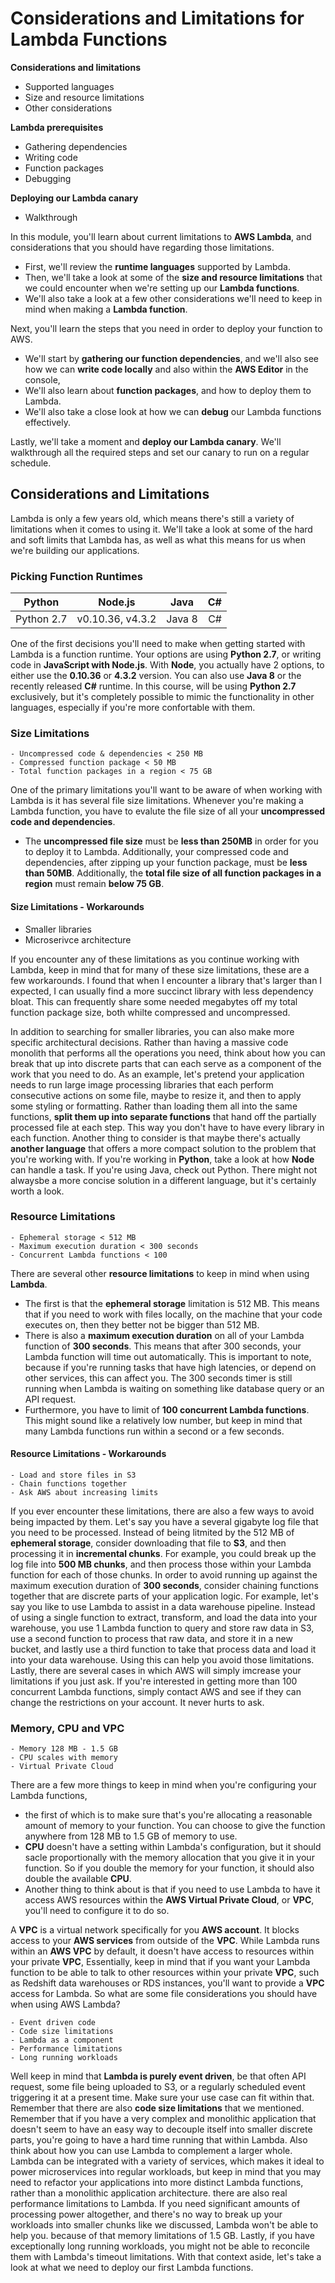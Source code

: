 # Considerations and Limitations for Lambda Functions

**Considerations and limitations**
- Supported languages
- Size and resource limitations
- Other considerations

**Lambda prerequisites**
- Gathering dependencies
- Writing code
- Function packages
- Debugging

**Deploying our Lambda canary**
- Walkthrough

In this module, you'll learn about current limitations to **AWS Lambda**, and considerations that you should have regarding those limitations. 
- First, we'll review the **runtime languages** supported by Lambda.
- Then, we'll take a look at some of the **size and resource limitations** that we could encounter when we're setting up our **Lambda functions**. 
- We'll also take a look at a few other considerations we'll need to keep in mind when making a **Lambda function**.

Next, you'll learn the steps that you need in order to deploy your function to AWS. 
- We'll start by **gathering our function dependencies**, and we'll also see how we can **write code locally** and also within the **AWS Editor** in the console, 
- We'll also learn about **function packages**, and how to deploy them to Lambda.
- We'll also take a close look at how we can **debug** our Lambda functions effectively.

Lastly, we'll take a moment and **deploy our Lambda canary**. We'll walkthrough all the required steps and set our canary to run on a regular schedule.

## Considerations and Limitations

Lambda is only a few years old, which means there's still a variety of limitations when it comes to using it. We'll take a look at some of the hard and soft limits that Lambda has, as well as what this means for us when we're building our applications.

### Picking Function Runtimes

| Python | Node.js | Java  | C# |
| --- | :---: | :---: | ---: |
| Python 2.7 | v0.10.36, v4.3.2 | Java 8 | C# |

One of the first decisions you'll need to make when getting started with Lambda is a function runtime. Your options are using **Python 2.7**, or writing code in **JavaScript with Node.js**. With **Node**, you actually have 2 options, to either use the **0.10.36** or **4.3.2** version. You can also use **Java 8** or the recently released **C#** runtime. In this course, will be using **Python 2.7** exclusively, but it's completely possible to mimic the functionality in other languages, especially if you're more confortable with them.

### Size Limitations

```
- Uncompressed code & dependencies < 250 MB
- Compressed function package < 50 MB
- Total function packages in a region < 75 GB
```


One of the primary limitations you'll want to be aware of when working with Lambda is it has several file size limitations. Whenever you're making a Lambda function, you have to evalute the file size of all your **uncompressed code and dependencies**. 
- The **uncompressed file size** must be **less than 250MB** in order for you to deploy it to Lambda. Additionally, your compressed code and dependencies, after zipping up your function package, must be **less than 50MB**. Additionally, the **total file size of all function packages in a region** must remain **below 75 GB**.

#### Size Limitations - Workarounds

- Smaller libraries
- Microserivce architecture

If you encounter any of these limitations as you continue working with Lambda, keep in mind that for many of these size limitations, these are a few workarounds. I found that when I encounter a library that's larger than I expected, I can usually find a more succinct library with less dependency bloat. This can frequently share some needed megabytes off my total function package size, both whilte compressed and uncompressed.

In addition to searching for smaller libraries, you can also make more specific architectural decisions. Rather than having a massive code monolith that performs all the operations you need, think about how you can break that up into discrete parts that can each serve as a component of the work that you need to do.
As an example, let's pretend your application needs to run large image processing libraries that each perform consecutive actions on some file, maybe to resize it, and then to apply some styling or formatting. Rather than loading them all into the same functions, **split them up into separate functions** that hand off the partially processed file at each step. This way you don't have to have every library in each function. Another thing to consider is that maybe there's actually **another language** that offers a more compact solution to the problem that you're working with. If you're working in **Python**, take a look at how **Node** can handle a task. If you're using Java, check out Python. There might not alwaysbe a more concise solution in a different language, but it's certainly worth a look.

### Resource Limitations

```
- Ephemeral storage < 512 MB
- Maximum execution duration < 300 seconds
- Concurrent Lambda functions < 100
```


There are several other **resource limitations** to keep in mind when using **Lambda**. 
- The first is that the **ephemeral storage** limitation is 512 MB. This means that if you need to work with files locally, on the machine that your code executes on, then they better not be bigger than 512 MB. 
- There is also a **maximum execution duration** on all of your Lambda function of **300 seconds**. This means that after 300 seconds, your Lambda function will time out automatically. This is important to note, because if you're running tasks that have high latencies, or depend on other services, this can affect you. The 300 seconds timer is still running when Lambda is waiting on something like database query or an API request. 
- Furthermore, you have to limit of **100 concurrent Lambda functions**. This might sound like a relatively low number, but keep in mind that many Lambda functions run within a second or a few seconds.

#### Resource Limitations - Workarounds

```
- Load and store files in S3
- Chain functions together
- Ask AWS about increasing limits
```

If you ever encounter these limitations, there are also a few ways to avoid being impacted by them. Let's say you have a several gigabyte log file that you need to be processed. Instead of being litmited by the 512 MB of **ephemeral storage**, consider downloading that file to **S3**, and then processing it in **incremental chunks**. 
For example, you could break up the log file into **500 MB chunks**, and then process those within your Lambda function for each of those chunks. In order to avoid running up against the maximum execution duration of **300 seconds**, consider chaining functions together that are discrete parts of your application logic.
For example, let's say you like to use Lambda to assist in a data warehouse pipeline. Instead of using a single function to extract, transform, and load the data into your warehouse, you use 1 Lambda function to query and store raw data in S3, use a second function to process that raw data, and store it in a new bucket, and lastly use a third function to take that process data and load it into your data warehouse.
Using this can help you avoid those limitations. Lastly, there are several cases in which AWS will simply imcrease your limitations if you just ask. If you're interested in getting more than 100 concurrent Lambda functions, simply contact AWS and see if they can change the restrictions on your account. It never hurts to ask.

### Memory, CPU and VPC

```
- Memory 128 MB - 1.5 GB
- CPU scales with memory
- Virtual Private Cloud
```

There are a few more things to keep in mind when you're configuring your Lambda functions, 
- the first of which is to make sure that's you're allocating a reasonable amount of memory to your function. You can choose to give the function anywhere from 128 MB to 1.5 GB of memory to use.
- **CPU** doesn't have a setting within Lambda's configuration, but it should sacle proportionally with the memory allocation that you give it in your function. So if you double the memory for your function, it should also double the available **CPU**. 
- Another thing to think about is that if you need to use Lambda to have it access AWS resources within the **AWS Virtual Private Cloud**, or **VPC**, you'll need to configure it to do so.

A **VPC** is a virtual network specifically for you **AWS account**. It blocks access to your **AWS services** from outside of the **VPC**. While Lambda runs within an **AWS VPC** by default, it doesn't have access to resources within your private **VPC**, Essentially, keep in mind that if you want your Lambda function to be able to talk to other resources within your private **VPC**, such as Redshift data warehouses or RDS instances, you'll want to provide a **VPC** access for Lambda. So what are some file considerations you should have when using AWS Lambda? 


```
- Event driven code
- Code size limitations
- Lambda as a component
- Performance limitations 
- Long running workloads
```


Well keep in mind that **Lambda is purely event driven**, be that often API request, some file being uploaded to S3, or a regularly scheduled event triggering it at a present time. Make sure your use case can fit within that. Remember that there are also **code size limitations** that we mentioned. Remember that if you have a very complex and monolithic application that doesn't seem to have an easy way to decouple itself into smaller discrete parts, you're going to have a hard time running that within Lambda. Also think about how you can use Lambda to complement a larger whole. Lambda can be integrated with a variety of services, which makes it ideal to power microservices into regular workloads, but keep in mind that you may need to refactor your applications into more distinct Lambda functions, rather than a monolithic application architecture. there are also real performance limitations to Lambda. If you need significant amounts of processing power altogether, and there's no way to break up your workloads into smaller chunks like we discussed, Lambda won't be able to help you. because of that memory limitations of 1.5 GB. Lastly, if you have exceptionally long running workloads, you might not be able to reconcile them with Lambda's timeout limitations. With that context aside, let's take a look at what we need to deploy our first Lambda functions.